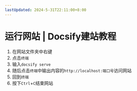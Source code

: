 ```yaml
---
lastUpdated: 2024-5-31T22:11:00+8:00
---
```


# 运行网站 | Docsify建站教程

1. 在网站文件夹中右键
2. 点击```终端```
3. 输入```docsify serve```
4. 随后点击```终端```中输出内容的```http://localhost:端口号```访问网站
5. 回到```终端```
6. 按下```Ctrl```+```C```结束网站